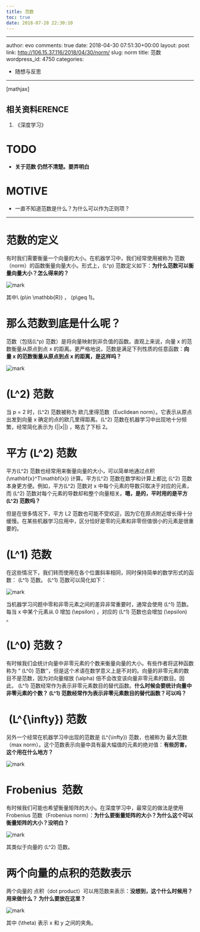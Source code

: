 ```yaml
---
title: 范数
toc: true
date: 2018-07-28 22:30:10
---
```

---
author: evo
comments: true
date: 2018-04-30 07:51:30+00:00
layout: post
link: http://106.15.37.116/2018/04/30/norm/
slug: norm
title: 范数
wordpress_id: 4750
categories:
- 随想与反思
---

<!-- more -->

[mathjax]


## 相关资料ERENCE






  1. 《深度学习》




# TODO






  * **关于范数 仍然不清楚。要弄明白**




# MOTIVE






  * 一直不知道范数是什么？为什么可以作为正则项？





* * *






# 范数的定义


有时我们需要衡量一个向量的大小。在机器学习中，我们经常使用被称为 范数（norm）的函数衡量向量大小。形式上，\(L^p\) 范数定义如下：**为什么范数可以衡量向量大小？怎么得来的？**


![mark](http://pacdb2bfr.bkt.clouddn.com/blog/image/180728/mKaJkckBh5.png?imageslim)

其中\ (p\in \mathbb{R}\) ， \(p\geq 1\)。


# 那么范数到底是什么呢？


范数（包括\(L^p\) 范数）是将向量映射到非负值的函数。直观上来说，向量 x 的范数衡量从原点到点 x 的距离。更严格地说，范数是满足下列性质的任意函数：**向量 x 的范数衡量从原点到点 x 的距离，是这样吗？**


![mark](http://pacdb2bfr.bkt.clouddn.com/blog/image/180728/C8c7DA2B46.png?imageslim)




# \(L^2\) 范数


当 p = 2 时，\(L^2\) 范数被称为 欧几里得范数（Euclidean norm）。它表示从原点出发到向量 x 确定的点的欧几里得距离。\(L^2\) 范数在机器学习中出现地十分频繁，经常简化表示为 \(||x||\) ，略去了下标 2。


# 平方 \(L^2\) 范数


平方\(L^2\) 范数也经常用来衡量向量的大小，可以简单地通过点积 \(\mathbf{x}^T\mathbf{x}\) 计算。平方\(L^2\) 范数在数学和计算上都比 \(L^2\) 范数本身更方便。例如，平方\(L^2\) 范数对 x 中每个元素的导数只取决于对应的元素，而 \(L^2\) 范数对每个元素的导数却和整个向量相关。**嗯，是的，平时用的是平方 \(L^2\) 范数吗？**

但是在很多情况下，平方 L2 范数也可能不受欢迎，因为它在原点附近增长得十分缓慢。在某些机器学习应用中，区分恰好是零的元素和非零但值很小的元素是很重要的。


# \(L^1\) 范数


在这些情况下，我们转而使用在各个位置斜率相同，同时保持简单的数学形式的函数： \(L^1\) 范数。 \(L^1\) 范数可以简化如下：


![mark](http://pacdb2bfr.bkt.clouddn.com/blog/image/180728/16C7GHhA6L.png?imageslim)

当机器学习问题中零和非零元素之间的差异非常重要时，通常会使用 \(L^1\) 范数。每当 x 中某个元素从 0 增加 \(\epsilon\) ，对应的 \(L^1\) 范数也会增加 \(\epsilon\) 。


# \(L^0\) 范数？


有时候我们会统计向量中非零元素的个数来衡量向量的大小。有些作者将这种函数称为 “ \(L^0\) 范数’’，但是这个术语在数学意义上是不对的。向量的非零元素的数目不是范数，因为对向量缩放 \(\alpha\) 倍不会改变该向量非零元素的数目。因此， \(L^1\) 范数经常作为表示非零元素数目的替代函数。**什么时候会要统计向量中非零元素的个数？ \(L^1\) 范数经常作为表示非零元素数目的替代函数？可以吗？**


#  \(L^{\infty}\) 范数


另外一个经常在机器学习中出现的范数是 \(L^{\infty}\) 范数，也被称为 最大范数（max norm）。这个范数表示向量中具有最大幅值的元素的绝对值：**有些厉害，这个用在什么地方？**


![mark](http://pacdb2bfr.bkt.clouddn.com/blog/image/180728/Hm91db8ik3.png?imageslim)


# Frobenius  范数


有时候我们可能也希望衡量矩阵的大小。在深度学习中，最常见的做法是使用 Frobenius 范数（Frobenius norm）：**为什么要衡量矩阵的大小？为什么这个可以衡量矩阵的大小？没明白？**


![mark](http://pacdb2bfr.bkt.clouddn.com/blog/image/180728/BK9iL0kmD9.png?imageslim)

其类似于向量的 \(L^2\) 范数。




# 两个向量的点积的范数表示


两个向量的 点积（dot product）可以用范数来表示：**没想到，这个什么时候用？用来做什么？ 为什么要放在这里？**


![mark](http://pacdb2bfr.bkt.clouddn.com/blog/image/180728/fIdIG1fmff.png?imageslim)

其中 \(\theta\) 表示 x 和 y 之间的夹角。
